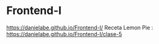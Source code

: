 # Frontend-I
https://danielabe.github.io/Frontend-I/
Receta Lemon Pie : https://danielabe.github.io/Frontend-I/clase-5